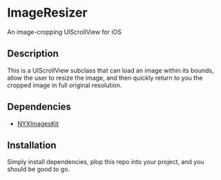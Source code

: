 # ImageResizer

An image-cropping UIScrollView for iOS

## Description

This is a UIScrollView subclass that can load an image within its bounds, allow the user to resize the image, and then quickly return to you the cropped image in full original resolution.

## Dependencies

* [NYXImagesKit](https://github.com/Nyx0uf/NYXImagesKit)

## Installation

Simply install dependencies, plop this repo into your project, and you should be good to go.